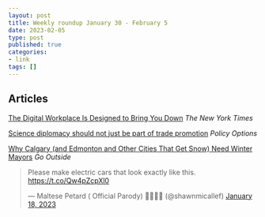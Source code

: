 ```yaml
---
layout: post
title: Weekly roundup January 30 - February 5
date: 2023-02-05
type: post
published: true
categories:
- link
tags: []
---
```


## Articles

[The Digital Workplace Is Designed to Bring You Down](https://www.nytimes.com/interactive/2023/01/23/magazine/cal-newport-interview.html "The Digital Workplace Is Designed to Bring You Down. By David Marchese") *The New York Times*

[Science diplomacy should not just be part of trade promotion](https://policyoptions.irpp.org/magazines/november-2022/science-diplomacy-trade/ "Science diplomacy should not just be part of trade promotion. By Habib Massoud") *Policy Options*

[Why Calgary (and Edmonton and Other Cities That Get Snow) Need Winter Mayors](https://gooutside.substack.com/p/why-calgary-and-edmonton-and-other "Why Calgary (and Edmonton and Other Cities That Get Snow) Need Winter Mayors. By Annalise and Caylinn") *Go Outside*

<blockquote class="twitter-tweet" data-dnt="true"><p lang="en" dir="ltr">Please make electric cars that look exactly like this. <a href="https://t.co/Qw4pZcpXl0">https://t.co/Qw4pZcpXl0</a></p>&mdash; Maltese Petard ( Official Parody) 🏳️‍🌈🏳️‍⚧️ (@shawnmicallef) <a href="https://twitter.com/shawnmicallef/status/1615822136878276614?ref_src=twsrc%5Etfw">January 18, 2023</a></blockquote> <script async src="https://platform.twitter.com/widgets.js" charset="utf-8"></script>
